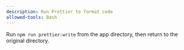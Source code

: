 ```yaml
---
description: Run Prettier to format code
allowed-tools: Bash
---
```


Run `npm run prettier:write` from the app directory, then return to the original directory.
